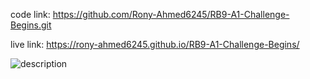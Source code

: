 code link: https://github.com/Rony-Ahmed6245/RB9-A1-Challenge-Begins.git

live link: https://rony-ahmed6245.github.io/RB9-A1-Challenge-Begins/

<img src="https://i.ibb.co.com/wCybZm4/127-0-0-1-5500-index-htm.png" alt="description" />

